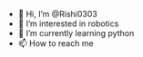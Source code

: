 - 👋 Hi, I’m @Rishi0303
- 👀 I’m interested in robotics
- 🌱 I’m currently learning python
- 📫 How to reach me 
